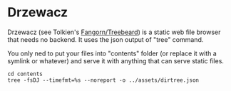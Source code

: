 # Drzewacz
Drzewacz (see Tolkien's [Fangorn/Treebeard](https://en.wikipedia.org/wiki/Treebeard)) is a static web file browser that needs no backend. It uses the json output of "tree" command.

You only ned to put your files into "contents" folder (or replace it with a symlink or whatever) and serve it with anything that can serve static files.
```
cd contents
tree -fsDJ --timefmt=%s --noreport -o ../assets/dirtree.json
```
